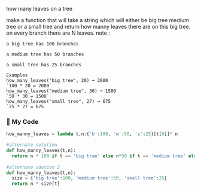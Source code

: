 how many leaves on a tree

make a function that will take a string which will either be big tree medium tree or a small tree and return how manny leaves there are on this big tree. on every branch there are N leaves. note :
```
a big tree has 100 branches

a medium tree has 50 branches

a small tree has 25 branches

Examples
how_many_leaves("big tree", 20) ➞ 2000
`100 * 20 = 2000`
how_many_leaves("medium tree", 30) ➞ 1500
`50 * 30 = 1500`
how_many_leaves("small tree", 27) ➞ 675
`25 * 27 = 675
```
### :snake: My Code
```python
how_manny_leaves = lambda t,n:{'b':100, 'm':50, 's':25}[t[0]]* n

#alternate solution
def how_manny_leaves(t,n):
  return n * 100 if t == 'big tree' else n*50 if t == 'medium tree' else n*25
  
#alternate soution 2
def how_manny_leaves(t,n):
  size = {'big tree':100, 'medium tree':50, 'small tree':25}
  return n * size[t]
```
